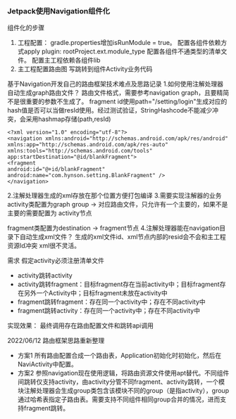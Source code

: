 ### Jetpack使用Navigation组件化
组件化的步骤
1. 工程配置：
gradle.properties增加isRunModule = true。
   配置各组件依赖方式apply plugin: rootProject.ext.module_type
   配置各组件不通类型的清单文件。
   配置主工程依赖各组件lib
2. 主工程配置路由图
写跳转到组件Activity业务代码
   

基于Navigation开发自己的路由框架技术难点及思路记录
1.如何使用注解处理器自动生成graph路由文件？
路由文件格式，需要参考navigation graph，且要精简不是很重要的参数不生成了。
fragment id使用path="/setting/login"生成对应的hash值是否可以当做resId使用。经过测试验证，StringHashcode不能减少冲突，会采用hashmap存储(path,resId)
    
    <?xml version="1.0" encoding="utf-8"?>
    <navigation xmlns:android="http://schemas.android.com/apk/res/android"
    xmlns:app="http://schemas.android.com/apk/res-auto"
    xmlns:tools="http://schemas.android.com/tools"
    app:startDestination="@id/blankFragment">
    <fragment
    android:id="@+id/blankFragment"
    android:name="com.hynson.setting.BlankFragment" />
    </navigation>

2.注解处理器生成的xml存放在那个位置方便打包编译
3.需要实现注解器的业务
activity类配置为graph group -> 对应路由文件，只允许有一个主要的，如果不是主要的需要配置为
activity节点

fragment类配置为destination -> fragment节点
4.注解处理器能在navigation目录下自动生成xml文件？
生成的xml文件id、xml节点内部的resid会不会和主工程资源Id冲突
xml很不灵活。

需求
假定activity必须注册清单文件
- activity跳转activity
- activity跳转fragment：目标fragment存在当前activity中；目标fragment存在另外一个Activity中；目标fragment未放在activity中
- fragment跳转fragment：存在同一个activity中；存在不同activity中
- fragment跳转activity：存在同一个activity中；存在不同activity中

实现效果：
最终调用存在路由配置文件和跳转api调用

2022/06/12
路由框架思路重新整理
- 方案1 所有路由配置合成一个路由表，Application初始化时初始化，然后在NaviActivity中配置。
- 方案2 参照navigation现在使用逻辑，将路由资源文件使用apt替代。不同组件间跳转仅支持activity，由activity分管不同fragment、activity跳转，一个模块注解处理器会生成group类包含该模块不同的group（是指activity），group通过哈希表指定子路由表。需要支持不同组件相同group合并的情况，进而支持fragment跳转。